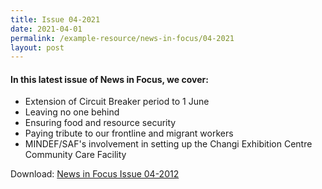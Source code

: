 ```yaml
---
title: Issue 04-2021
date: 2021-04-01
permalink: /example-resource/news-in-focus/04-2021
layout: post
---
```

#### In this latest issue of News in Focus, we cover:
* Extension of Circuit Breaker period to 1 June
* Leaving no one behind
* Ensuring food and resource security
* Paying tribute to our frontline and migrant workers
* MINDEF/SAF's involvement in setting up the Changi Exhibition Centre Community Care Facility

Download:
[News in Focus Issue 04-2012](/files/news-in-focus/2021/News%20In%20Focus%2004-2021.pdf)